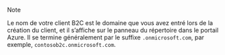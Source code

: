 > [!NOTE]
> Le nom de votre client B2C est le domaine que vous avez entré lors de la création du client, et il s’affiche sur le panneau du répertoire dans le portail Azure.  Il se termine généralement par le suffixe `.onmicrosoft.com`, par exemple, `contosob2c.onmicrosoft.com`.
> 
> 

